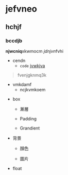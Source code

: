# jefvneo
## hchjf
### bccdjb
**njwcniq**xkwmocm
*jdnjvn*fvhi
* cendn
  * `code`
[jvwkjva](https://github.com/Jinnn92/Jinnn92/edit/main/README.md)
> fvenjgknmq3k
- vmkdamf
  - ncjkvmkoem

* box
  
  * 漸層
  
  * Padding
  
  * Grandient

* 背景
  
  * 顏色
  
  * 圖片

* float
